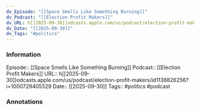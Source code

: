 ```yaml
---
dv_Episode: "[[Space Smells Like Something Burning]]"
dv_Podcast: "[[Election Profit Makers]]"
dv_URL: h[[2025-09-30]]odcasts.apple.com/us/podcast/election-profit-makers/id1136826256?i=1000729405529
dv_Date: "[[2025-09-30]]"
dv_Tags: "#politics"
---
```

### Information

Episode:: [[Space Smells Like Something Burning]]
Podcast:: [[Election Profit Makers]]
URL:: h[[2025-09-30]]odcasts.apple.com/us/podcast/election-profit-makers/id1136826256?i=1000729405529
Date:: [[2025-09-30]]
Tags:: #politics 
#podcast


### Annotations

